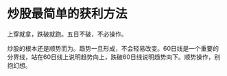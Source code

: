 # 炒股最简单的获利方法

上穿就拿，跌破就跑。五日不破，不必操作。

炒股的根本还是顺势而为。趋势一旦形成，不会轻易改变。60日线是一个重要的分界线，站在60日线上说明趋势向上，跌破60日线说明趋势向下。顺势操作，别抱幻想。

